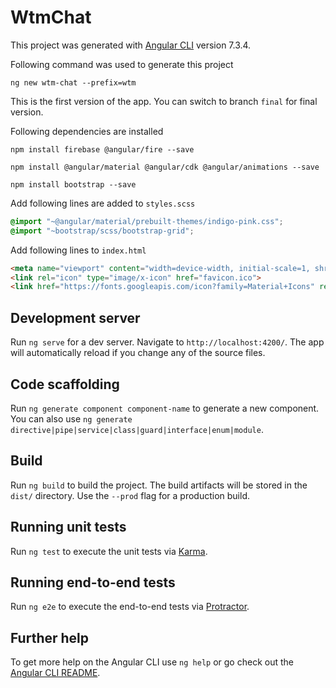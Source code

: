 # WtmChat

This project was generated with [Angular CLI](https://github.com/angular/angular-cli) version 7.3.4.

Following command was used to generate this project

`ng new wtm-chat --prefix=wtm`

This is the first version of the app. You can switch to branch `final` for final version.

Following dependencies are installed

`npm install firebase @angular/fire --save`

`npm install @angular/material @angular/cdk @angular/animations --save`

`npm install bootstrap --save`

Add following lines are added to `styles.scss`

```scss
@import "~@angular/material/prebuilt-themes/indigo-pink.css";
@import "~bootstrap/scss/bootstrap-grid";
```

Add following lines to `index.html`

```html
<meta name="viewport" content="width=device-width, initial-scale=1, shrink-to-fit=no">
<link rel="icon" type="image/x-icon" href="favicon.ico">
<link href="https://fonts.googleapis.com/icon?family=Material+Icons" rel="stylesheet">
```

## Development server

Run `ng serve` for a dev server. Navigate to `http://localhost:4200/`. The app will automatically reload if you change any of the source files.

## Code scaffolding

Run `ng generate component component-name` to generate a new component. You can also use `ng generate directive|pipe|service|class|guard|interface|enum|module`.

## Build

Run `ng build` to build the project. The build artifacts will be stored in the `dist/` directory. Use the `--prod` flag for a production build.

## Running unit tests

Run `ng test` to execute the unit tests via [Karma](https://karma-runner.github.io).

## Running end-to-end tests

Run `ng e2e` to execute the end-to-end tests via [Protractor](http://www.protractortest.org/).

## Further help

To get more help on the Angular CLI use `ng help` or go check out the [Angular CLI README](https://github.com/angular/angular-cli/blob/master/README.md).
